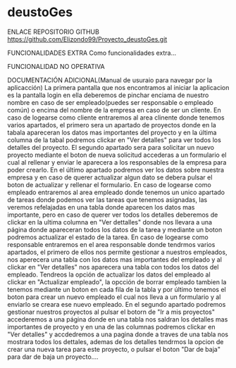 # deustoGes
ENLACE REPOSITORIO GITHUB
https://github.com/Elizondo99/Proyecto_deustoGes.git

FUNCIONALIDADES EXTRA
Como funcionalidades extra...

FUNCIONALIDAD NO OPERATIVA


DOCUMENTACIÓN ADICIONAL(Manual de usuraio para navegar por la aplicacción)
La primera pantalla que nos encontramos al iniciar la aplicacion es la pantalla login en ella deberemos de pinchar enciama de nuestro nombre en caso de ser empleado(puedes ser responsable o empleado común) o encima del nombre de la empresa en caso de ser un cliente.
En caso de logearse como cliente entraremos al area clinente donde tenemos varios apartados, el primero sera un apartado de proyectos donde en la tabala apareceran los datos mas importantes del proyecto y en la última columna de la tabal podremos clickar en "Ver detalles" para ver todos los detalles del proyecto. El segundo apartado sera para solicitar un nuevo proyecto mediante el boton de nueva solicitud accederas a un formulario el cual al rellenar y enviar le aparecera a los responsables de la empresa para poder crearlo. En el último apartado podremos ver los datos sobre nuestra empresa y en caso de querer actualizar algun dato se debera pulsar el boton de actualizar y rellenar el formulario.
En caso de logearse como empleado entraremos al area empleado donde tenemos un unico apartado de tareas donde podemos ver las tareas que tenemos asignadas, las veremos refelajadas en una tabla donde aparecen los datos mas importante, pero en caso de querer ver todos los detalles deberemos de clickar en la ultima columna en "Ver dettalles" donde nos llevara a una página donde apareceran todos los datos de la tarea y mediante un boton podremos actualizar el estado de la tarea.
En caso de logearse como responsable entraremos en el area responsable donde tendrmos varios apartados, el primero de ellos nos permite gestionar a nuestros empleados, nos aperecera una tabla con los datos mas importantes del empleado y al clickar en "Ver detalles" nos aparecera una tabla con todos los datos del empleado. Tendreos la opción de actualizar los datos del empleado al clickar en "Actualizar empleado", la opcción de borrar empleado tambien la tenemos mediante un boton en cada fila de la tabla y por último tenemos el boton para crear un nuevo empleado el cual nos lleva a un formulario y al enviarlo se creara ese nuevo empleado. En el segundo apartado podremos gestionar nuestros proyectos al pulsar el botorn de "Ir a mis proyectos" accederemos a una página donde en una tabla nos saldran los detalles mas importantes de proyecto y en una de las columnas podremos clickar en "Ver detalles" y accdedremos a una pagina donde a traves de una tabla nos mostrara todos los dettales, ademas de los detalles tendrmos la opcion de crear una nueva tarea para este proyecto, o pulsar el boton "Dar de baja" para dar de baja un proyecto....